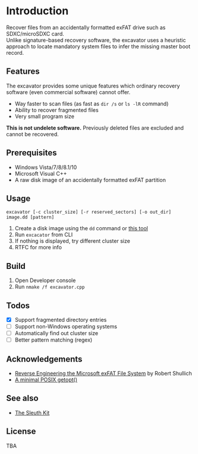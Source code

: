 # Introduction
Recover files from an accidentally formatted exFAT drive such as SDXC/microSDXC card.  
Unlike signature-based recovery software, the excavator uses a heuristic approach to locate mandatory system files to infer the missing master boot record.

## Features
The excavator provides some unique features which ordinary recovery software (even commercial software) cannot offer.

- Way faster to scan files (as fast as `dir /s` or `ls -lR` command)
- Ability to recover fragmented files
- Very small program size

**This is not undelete software.** Previously deleted files are excluded and cannot be recovered.

## Prerequisites
- Windows Vista/7/8/8.1/10
- Microsoft Visual C++
- A raw disk image of an accidentally formatted exFAT partition

## Usage
`excavator [-c cluster_size] [-r reserved_sectors] [-o out_dir] image.dd [pattern]`

1. Create a disk image using the `dd` command or [this tool](http://hddguru.com/software/HDD-Raw-Copy-Tool/)
2. Run `excacator` from CLI
3. If nothing is displayed, try different cluster size
4. RTFC for more info

## Build
1. Open Developer console
1. Run `nmake /f excavator.cpp`

## Todos
- [X] Support fragmented directory entries
- [ ] Support non-Windows operating systems
- [ ] Automatically find out cluster size
- [ ] Better pattern matching (regex)

## Acknowledgements
- [Reverse Engineering the Microsoft exFAT File System](https://www.sans.org/reading-room/whitepapers/forensics/paper/33274) by Robert Shullich
- [A minimal POSIX getopt()](https://github.com/skeeto/getopt)

## See also
- [The Sleuth Kit](https://github.com/sleuthkit/sleuthkit)

## License
TBA
